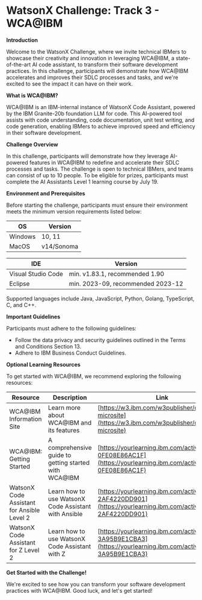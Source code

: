 **WatsonX Challenge: Track 3 - WCA@IBM**
=====================================================


**Introduction**

Welcome to the WatsonX Challenge, where we invite technical IBMers to showcase their creativity and innovation in leveraging WCA@IBM, a state-of-the-art AI code assistant, to transform their software development practices. In this challenge, participants will demonstrate how WCA@IBM accelerates and improves their SDLC processes and tasks, and we're excited to see the impact it can have on their work.

**What is WCA@IBM?**

WCA@IBM is an IBM-internal instance of WatsonX Code Assistant, powered by the IBM Granite-20b foundation LLM for code. This AI-powered tool assists with code understanding, code documentation, unit test writing, and code generation, enabling IBMers to achieve improved speed and efficiency in their software development.

**Challenge Overview**

In this challenge, participants will demonstrate how they leverage AI-powered features in WCA@IBM to redefine and accelerate their SDLC processes and tasks. The challenge is open to technical IBMers, and teams can consist of up to 10 people. To be eligible for prizes, participants must complete the AI Assistants Level 1 learning course by July 19.

**Environment and Prerequisites**

Before starting the challenge, participants must ensure their environment meets the minimum version requirements listed below:

| **OS** | **Version** |
| --- | --- |
| Windows | 10, 11 |
| MacOS | v14/Sonoma |

| **IDE** | **Version** |
| --- | --- |
| Visual Studio Code | min. v1.83.1, recommended 1.90 |
| Eclipse | min. 2023-09, recommended 2023-12 |

Supported languages include Java, JavaScript, Python, Golang, TypeScript, C, and C++.

**Important Guidelines**

Participants must adhere to the following guidelines:

* Follow the data privacy and security guidelines outlined in the Terms and Conditions Section 13.
* Adhere to IBM Business Conduct Guidelines.

**Optional Learning Resources**

To get started with WCA@IBM, we recommend exploring the following resources:

| **Resource** | **Description** | **Link** |
| --- | --- | --- |
| WCA@IBM Information Site | Learn more about WCA@IBM and its features | [https://w3.ibm.com/w3publisher/orai-microsite](https://w3.ibm.com/w3publisher/orai-microsite) |
| WCA@IBM: Getting Started | A comprehensive guide to getting started with WCA@IBM | [https://yourlearning.ibm.com/activity/PLAN-0FE08E86AC1F](https://yourlearning.ibm.com/activity/PLAN-0FE08E86AC1F) |
| WatsonX Code Assistant for Ansible Level 2 | Learn how to use WatsonX Code Assistant with Ansible | [https://yourlearning.ibm.com/activity/PLAN-2AF4220DD901](https://yourlearning.ibm.com/activity/PLAN-2AF4220DD901) |
| WatsonX Code Assistant for Z Level 2 | Learn how to use WatsonX Code Assistant with Z | [https://yourlearning.ibm.com/activity/PLAN-3A95B9E1CBA3](https://yourlearning.ibm.com/activity/PLAN-3A95B9E1CBA3) |

**Get Started with the Challenge!**

We're excited to see how you can transform your software development practices with WCA@IBM. Good luck, and let's get started!